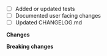 <!-- Link to related issues this PR resolves, e.g. "Resolves #236"-->
 
- [ ] Added or updated tests
- [ ] Documented user facing changes
- [ ] Updated CHANGELOG.md

**Changes**

<!-- Detail the changes in behaviour this PR introduces. -->

**Breaking changes**

<!-- Are existing use cases affected and require changes when upgrading? 
If so, describe the necessary changes in UPGRADE.md. -->
